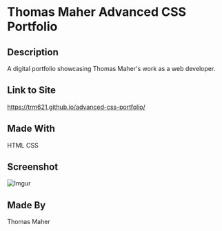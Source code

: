# Thomas Maher Advanced CSS Portfolio

## Description
A digital portfolio showcasing Thomas Maher's work as a web developer.

## Link to Site
https://trm621.github.io/advanced-css-portfolio/

## Made With
HTML
CSS

## Screenshot
![Imgur](https://imgur.com/JhtZejw.png)

## Made By
Thomas Maher